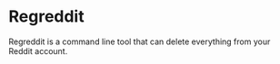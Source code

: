 # Regreddit

Regreddit is a command line tool that can delete everything from your Reddit
account.

